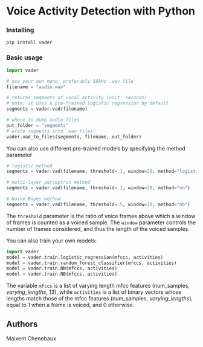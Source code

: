 # Voice Activity Detection with Python

### Installing

```
pip install vader
```

### Basic usage

```python
import vader

# use your own mono, preferably 16kHz .wav file
filename = "audio.wav"

# returns segments of vocal activity (unit: seconds)
# note: it uses a pre-trained logistic regression by default
segments = vader.vad(filename)

# where to dump audio files
out_folder = "segments"
# write segments into .wav files
vader.vad_to_files(segments, filename, out_folder)
```

You can also use different pre-trained models by specifying the method parameter

```python
# logistic method
segments = vader.vad(filename, threshold=.1, window=20, method="logistic")

# multi-layer perceptron method
segments = vader.vad(filename, threshold=.1, window=20, method="nn")

# Naive Bayes method
segments = vader.vad(filename, threshold=.5, window=10, method="nb")
```
The `threshold` parameter is the ratio of voice frames above which a window of frames is counted as a voiced sample. The `window` parameter controls the number of frames considered, and thus the length of the voiced samples.

You can also train your own models:

```python
import vader
model = vader.train.logistic_regression(mfccs, activities)
model = vader.train.random_forest_classifier(mfccs, activities)
model = vader.train.NN(mfccs, activities)
model = vader.train.NB(mfccs, activities)
```
The variable `mfccs` is a list of varying length mfcc features (num_samples, *varying_lengths*, 13), while `activities` is a list of binary vectors whose lengths match those of the mfcc features (num_samples, *varying_lengths*), equal to 1 when a frame is voiced, and 0 otherwise.

## Authors

Maixent Chenebaux
